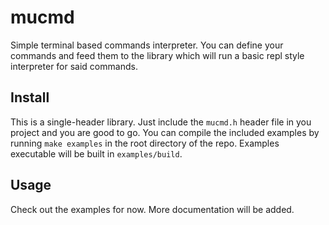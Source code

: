
# mucmd

Simple terminal based commands interpreter. You can define your commands and 
feed them to the library which will run a basic repl style interpreter for said
commands.

## Install

This is a single-header library. Just include the `mucmd.h` header file in you
project and you are good to go.
You can compile the included examples by running `make examples` in the root
directory of the repo. Examples executable will be built in `examples/build`.

## Usage

Check out the examples for now. More documentation will be added.
